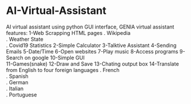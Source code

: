 # AI-Virtual-Assistant
AI virtual assistant using python GUI interface, GENIA virtual assistant features:
1-Web Scrapping HTML pages
. Wikipedia     
. Weather State     
. Covid19 Statistics 
2-Simple Calculator 
3-Talktive Assistant 
4-Sending Emails 
5-Date/Time 
6-Open websites 
7-Play music 
8-Access programs 
9-Search on google 
10-Simple GUI  
11-Games(snake) 
12-Draw and Save
13-Chating output box 
14-Translate from English to four foreign languages 
. French    
. Spanish   
. German   
. Italian   
. Portuguese

